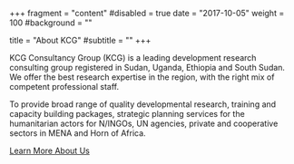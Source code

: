 +++
fragment = "content"
#disabled = true
date = "2017-10-05"
weight = 100
#background = ""

title = "About KCG"
#subtitle = ""
+++

KCG Consultancy Group (KCG) is a leading development research consulting group registered in Sudan, Uganda, Ethiopia and South Sudan. We offer the best research expertise in the region, with the right mix of competent professional staff.

To provide broad range of quality developmental research, training and capacity building packages, strategic planning services for the humanitarian actors for N/INGOs, UN agencies, private and cooperative sectors in MENA and Horn of Africa.

<a href="/about">Learn More About Us</a>
